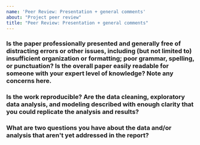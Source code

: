 ```yaml
---
name: 'Peer Review: Presentation + general comments'
about: "Project peer review"
title: "Peer Review: Presentation + general comments"
---
```


### Is the paper professionally presented and generally free of distracting errors or other issues, including (but not limited to) insufficient organization or formatting; poor grammar, spelling, or punctuation? Is the overall paper easily readable for someone with your expert level of knowledge? Note any concerns here.


### Is the work reproducible? Are the data cleaning, exploratory data analysis, and modeling described with enough clarity that you could replicate the analysis and results?


### What are two questions you have about the data and/or analysis that aren't yet addressed in the report?
